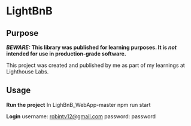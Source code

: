 # LightBnB

## Purpose

**_BEWARE:_ This library was published for learning purposes. It is _not_ intended for use in production-grade software.**

This project was created and published by me as part of my learnings at Lighthouse Labs. 

## Usage

**Run the project**
In LighBnB_WebApp-master
npm run start

**Login**
username: robintv12@gmail.com
password: password